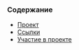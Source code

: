 ### Содержание

* [Проект](project/README.md)
* [Ссылки](LINKS.md)
* [Участие в проекте](CONTRIBUTE.md)
